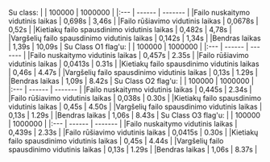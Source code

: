 Su class:
|                                              | 100000    | 1000000 |
|:---                                          | ------    | ------- |
|Failo nuskaitymo vidutinis laikas             | 0,698s    |  3,46s  |
|Failo rūšiavimo vidutinis laikas              | 0,0678s   |  0,52s  |
|Kietiakų failo spausdinimo vidutinis laikas   | 0,482s    |  4,78s  |
|Vargšelių failo spausdinimo vidutinis laikas  | 0,142s    |  1,34s  |
|Bendras laikas                                | 1,39s     |  10,09s |
Su Class O1 flag'u:
|                                              | 100000    | 1000000 |
|:---                                          | ------    | ------- |
|Failo nuskaitymo vidutinis laikas             | 0,457s    |  2.35s  |
|Failo rūšiavimo vidutinis laikas              | 0,0413s   |  0.31s  |
|Kietiakų failo spausdinimo vidutinis laikas   | 0,46s     |  4.47s  |
|Vargšelių failo spausdinimo vidutinis laikas  | 0,13s     |  1.29s  |
|Bendras laikas                                | 1,09s     |  8.42s  |
Su Class O2 flag'u:
|                                              | 100000    | 1000000 |
|:---                                          | ------    | ------- |
|Failo nuskaitymo vidutinis laikas             | 0,445s    |  2.34s  |
|Failo rūšiavimo vidutinis laikas              | 0,038s    |  0.30s  |
|Kietiakų failo spausdinimo vidutinis laikas   | 0,45s     |  4.50s  |
|Vargšelių failo spausdinimo vidutinis laikas  | 0,13s     |  1.29s  |
|Bendras laikas                                | 1,06s     |  8.43s  |
Su Class O3 flag'u:
|                                              | 100000    | 1000000 |
|:---                                          | ------    | ------- |
|Failo nuskaitymo vidutinis laikas             | 0,439s    |  2.33s  |
|Failo rūšiavimo vidutinis laikas              | 0,0415s   |  0.30s  |
|Kietiakų failo spausdinimo vidutinis laikas   | 0,45s     |  4.44s  |
|Vargšelių failo spausdinimo vidutinis laikas  | 0,13s     |  1.29s  |
|Bendras laikas                                | 1,06s     |  8.37s  |
